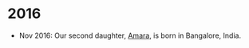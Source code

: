 # 2016

- Nov 2016: Our second daughter, [Amara](https://amara.oinam.com/), is born in Bangalore, India.